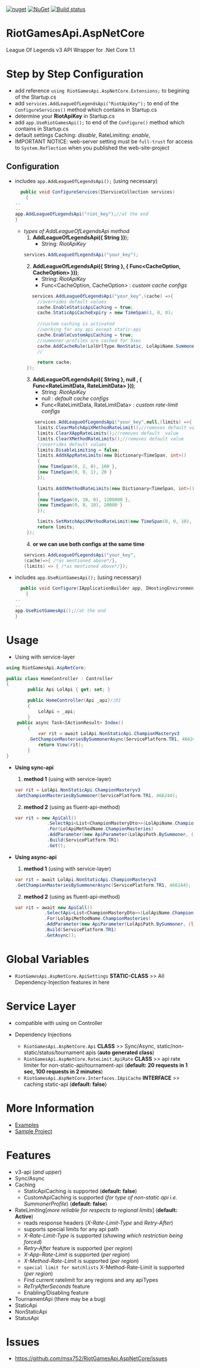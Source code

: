 [![nuget](https://img.shields.io/badge/Nuget-RiotGamesApi.AspNetCore-brightgreen.svg?style=flat-square&maxAge=259200)](https://www.nuget.org/packages/RiotGamesApi.AspNetCore)
[![NuGet](https://img.shields.io/nuget/v/RiotGamesApi.AspNetCore.svg?style=flat-square)](https://www.nuget.org/packages/RiotGamesApi.AspNetCore)
[![Build status](https://ci.appveyor.com/api/projects/status/nli0nlk8trqo57qg)](https://ci.appveyor.com/project/msx752/riotgamesapi-aspnetcore)

# RiotGamesApi.AspNetCore
League Of Legends v3 API Wrapper for .Net Core 1.1

# Step by Step Configuration
- add reference `using RiotGamesApi.AspNetCore.Extensions;` to begining of the Startup.cs
- add `services.AddLeagueOfLegendsApi("RiotApiKey");` to end of the `ConfigureServices()` method which contains in Startup.cs
- determine your **RiotApiKey** in Startup.cs
- add `app.UseRiotGamesApi();` to end of the `Configure()` method which contains in Startup.cs
- default settings Caching: *disable*, RateLimiting: *enable*, 
- IMPORTANT NOTICE: web-server setting must be `full-trust` for access to `System.Reflection` when you published the web-site-project

## Configuration
- includes `app.AddLeagueOfLegendsApi();` (using necessary)
	```c#
	  public void ConfigureServices(IServiceCollection services)
        {
	..
	..
	app.AddLeagueOfLegendsApi("riot_key");//at the end
	}
	```
	- *types of AddLeagueOfLegendsApi method*
		1. **AddLeagueOfLegendsApi({ String })**);
			- String: *RiotApiKey*
		```c#
		services.AddLeagueOfLegendsApi("your_key");
		```
		2. **AddLeagueOfLegendsApi({ String }, { Func<CacheOption, CacheOption> }))**;
			- String: *RiotApiKey*
			- Func<CacheOption, CacheOption> : *custom cache configs*
		 ```c#
			services.AddLeagueOfLegendsApi("your_key",(cache) =>{
		      //overrides default values
		      cache.EnableStaticApiCaching = true;
		      cache.StaticApiCacheExpiry = new TimeSpan(1, 0, 0);
		      
		      //custom caching is activated
		      //working for any api except static-api
		      cache.EnableCustomApiCaching = true;
		      //summoner-profiles are cached for 5sec
		      cache.AddCacheRule(LolUrlType.NonStatic, LolApiName.Summoner, new TimeSpan(0, 0, 5));
		      //

		      return cache;
		  });
		```
		3. **AddLeagueOfLegendsApi({ String },  null , { Func<RateLimitData, RateLimitData> }))**;
			- String: *RiotApiKey*
			- null : *default cache configs*
			- Func<RateLimitData, RateLimitData> : *custom rate-limit configs*
		 ```c#
			 services.AddLeagueOfLegendsApi("your_key",null,(limits) =>{
		      limits.ClearMatchApiXMethodRateLimit();//removes default value
		      limits.ClearXAppRateLimits();//removes default  value
		      limits.ClearXMethodRateLimits();//removes default value
		      //overrides default values
		      limits.DisableLimiting = false;
		      limits.AddXAppRateLimits(new Dictionary<TimeSpan, int>()
		      {
			  {new TimeSpan(0, 2, 0), 100 },
			  {new TimeSpan(0, 0, 1), 20 }
		      });

		      limits.AddXMethodRateLimits(new Dictionary<TimeSpan, int>()
		      {
			  {new TimeSpan(0, 10, 0), 1200000 },
			  {new TimeSpan(0, 0, 10), 20000 }
		      });

		      limits.SetMatchApiXMethodRateLimit(new TimeSpan(0, 0, 10), 500);
		      return limits;
		  });
		```
		4. **or we can use both configs at the same time**
		```c#
		services.AddLeagueOfLegendsApi("your_key",
		(cache)=>{ /*as mentioned above*/}, 
		(limits) => { /*as mentioned above*/});
		```
- includes `app.UseRiotGamesApi();` (using necessary)
	```c#
	  public void Configure(IApplicationBuilder app, IHostingEnvironment env, ILoggerFactory loggerFactory)
        {
	..
	..
	app.UseRiotGamesApi();//at the end
	}
	```
# Usage
- Using with service-layer

```c#
using RiotGamesApi.AspNetCore;

public class HomeController : Controller
{
        public Api LolApi { get; set; }

        public HomeController(Api _api)//DI
        {
            LolApi = _api;
        }
	public async Task<IActionResult> Index()
        {
            var rit = await LolApi.NonStaticApi.ChampionMasteryv3
	    .GetChampionMasteriesBySummonerAsync(ServicePlatform.TR1, 466244);
            return View(rit);
        }
}
```

- **Using sync-api**
	1. **method 1** (using with service-layer)
	 ```c#
	var rit = LolApi.NonStaticApi.ChampionMasteryv3
	.GetChampionMasteriesBySummoner(ServicePlatform.TR1, 466244);
	 ```
	 
	2. **method 2** (using as fluent-api-method)
	```c#
	var rit = new ApiCall()
                .SelectApi<List<ChampionMasteryDto>>(LolApiName.ChampionMastery)
                .For(LolApiMethodName.ChampionMasteries)
                .AddParameter(new ApiParameter(LolApiPath.BySummoner, (long)466244))
                .Build(ServicePlatform.TR1)
                .Get();
	```
	 
- **Using async-api**
	1. **method 1** (using with service-layer)
	```c#
	var rit = await LolApi.NonStaticApi.ChampionMasteryv3
	.GetChampionMasteriesBySummonerAsync(ServicePlatform.TR1, 466244);
	```
	
	2. **method 2** (using as fluent-api-method)
	 ```c#
	 var rit = await new ApiCall()
                .SelectApi<List<ChampionMasteryDto>>(LolApiName.ChampionMastery)
                .For(LolApiMethodName.ChampionMasteries)
                .AddParameter(new ApiParameter(LolApiPath.BySummoner, (long)466244))
                .Build(ServicePlatform.TR1)
                .GetAsync();
	 ```

# Global Variables
- `RiotGamesApi.AspNetCore.ApiSettings` **STATIC-CLASS** >> All Dependency-Injection features in here

# Service Layer
- compatible with using on Controller

- Dependency Injections
  - `RiotGamesApi.AspNetCore.Api` **CLASS** >> Sync/Async, static/non-static/status/tournament apis (**auto generated class**)
  - `RiotGamesApi.AspNetCore.RateLimit.ApiRate` **CLASS** >> api rate limiter for non-static-api/tournament-api (**default: 20 requests in 1 sec, 100 requests in 2 minutes**)
  - `RiotGamesApi.AspNetCore.Interfaces.IApiCache` **INTERFACE** >> caching static-api (**default: false**)


# More Information
- [Examples](https://github.com/msx752/RiotGamesApi.AspNetCore/blob/master/RiotCaller.Tests/RiotGamesApis)
- [Sample Project](https://github.com/msx752/RiotGamesApi.AspNetCore/blob/master/RiotCaller.Web)

# Features
- v3-api (*and upper*)
- Sync/Async 
- Caching
	- StaticApiCaching is supported (**default: false**)
	- CustomApiCaching is supported (*for type of non-static api i.e. SummonerProfile*) (**default: false**)
- RateLimiting[*more reliable for respects to regional limits*] (**default: Active**)
	- reads response headers (*X-Rate-Limit-Type* and *Retry-After*)
	- supports special limits for any api path
	- *X-Rate-Limit-Type* is supported (*showing which restriction being forced*)
	- *Retry-After* feature is supported (*per region*)
	- *X-App-Rate-Limit* is supported (*per region*)
	- *X-Method-Rate-Limit* is supported  (*per region*)
	- `special limit for matchlists` X-Method-Rate-Limit is supported  (*per region*)
	- Find current ratelimit for any regions and any apiTypes
	- *ReTryAfterSeconds* feature
	- Enabling/Disabling feature
- TournamentApi  (there may be a bug)
- StaticApi
- NonStaticApi
- StatusApi

# Issues
- https://github.com/msx752/RiotGamesApi.AspNetCore/issues
